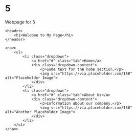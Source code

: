 # 5
Webpage for 5
<!DOCTYPE html>
<html lang="en">
<head>
    <meta charset="UTF-8">
    <meta name="viewport" content="width=device-width, initial-scale=1.0">
    <title>My Awesome Page</title>
    <link rel="stylesheet" href="styles.css">
</head>
<body>

    <header>
        <h1>Welcome to My Page</h1>
    </header>

    <nav>
        <ul>
            <li class="dropdown">
                <a href="#" class="tab">Home</a>
                <div class="dropdown-content">
                    <p>Some text for the home section.</p>
                    <img src="https://via.placeholder.com/150" alt="Placeholder Image">
                </div>
            </li>
            <li class="dropdown">
                <a href="#" class="tab">About Us</a>
                <div class="dropdown-content">
                    <p>Information about our company.</p>
                    <img src="https://via.placeholder.com/150" alt="Another Placeholder Image">
                </div>
            </li>
        </ul>
    </nav>

</body>
</html>
